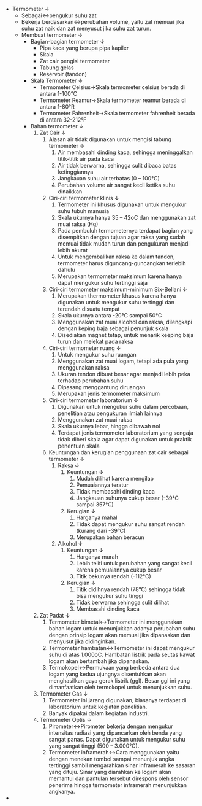 - Termometer ↓ 
    - Sebagai↔pengukur suhu zat
    - Bekerja berdasarkan↔perubahan volume, yaitu zat memuai jika suhu zat naik dan zat menyusut jika suhu zat turun.
    - Membuat termometer ↓ 
        - Bagian-bagian termometer ↓ 
            - Pipa kaca yang berupa pipa kapiler
            - Skala
            - Zat cair pengisi termometer
            - Tabung gelas
            - Reservoir (tandon)
        - Skala Termometer ↓ 
            - Termometer Celsius→Skala termometer celsius berada di antara 1-100°C
            - Termometer Reamur→Skala termometer reamur berada di antara 1-80°R
            - Termometer Fahrenheit→Skala termometer fahrenheit berada di antara 32-212°F
        - Bahan termometer ↓ 
            1. Zat Cair ↓ 
                1. Alasan air tidak digunakan untuk mengisi tabung termometer ↓ 
                    1. Air membasahi dinding kaca, sehingga meninggalkan titik-titik air pada kaca
                    2. Air tidak berwarna, sehingga sulit dibaca batas ketinggiannya
                    3. Jangkauan suhu air terbatas (0 – 100°C)
                    4. Perubahan volume air sangat kecil ketika suhu dinaikkan
                2. Ciri-ciri termometer klinis ↓ 
                    1. Termometer ini khusus digunakan untuk mengukur suhu tubuh manusia
                    2. Skala ukurnya hanya 35 – 42oC dan menggunakan zat muai raksa (Hg)
                    3. Pada pembuluh termometernya terdapat bagian yang disempitkan dengan tujuan agar raksa yang sudah memuai tidak mudah turun dan pengukuran menjadi lebih akurat
                    4. Untuk mengembalikan raksa ke dalam tandon, termometer harus diguncang-guncangkan terlebih dahulu
                    5. Merupakan termometer maksimum karena hanya dapat mengukur suhu tertinggi saja
                3. Ciri-ciri  termometer maksimum-minimum Six-Bellani ↓ 
                    1. Merupakan thermometer khusus karena hanya digunakan untuk mengukur suhu tertinggi dan terendah disuatu tempat
                    2. Skala ukurnya antara -20°C sampai 50°C
                    3. Menggunakan zat muai alcohol dan raksa, dilengkapi dengan keping baja sebagai penunjuk skala
                    4. Disediakan magnet tetap, untuk menarik keeping baja turun dan melekat pada raksa
                4. Ciri-ciri termometer ruang ↓ 
                    1. Untuk mengukur suhu ruangan
                    2. Menggunakan zat muai logam, tetapi ada pula yang menggunakan raksa
                    3. Ukuran tendon dibuat besar agar menjadi lebih peka terhadap perubahan suhu
                    4. Dipasang menggantung diruangan
                    5. Merupakan jenis termometer maksimum
                5. Ciri-ciri termometer laboratorium ↓ 
                    1. Digunakan untuk mengukur suhu dalam percobaan, penelitian atau pengukuran ilmiah lainnya
                    2. Menggunakan zat muai raksa
                    3. Skala ukurnya lebar, hingga dibawah nol
                    4. Terdapat jenis termometer laboratorium yang sengaja tidak diberi skala agar dapat digunakan untuk praktik penentuan skala
                6. Keuntungan dan kerugian penggunaan zat cair sebagai termometer ↓ 
                    1. Raksa ↓ 
                        1. Keuntungan ↓ 
                            1. Mudah dilihat karena mengilap
                            2. Pemuaiannya teratur
                            3. Tidak membasahi dinding kaca
                            4. Jangkauan suhunya cukup besar (-39°C sampai 357°C)
                        2. Kerugian ↓ 
                            1. Harganya mahal
                            2. Tidak dapat mengukur suhu sangat rendah (kurang dari -39°C)
                            3. Merupakan bahan beracun
                    2. Alkohol ↓ 
                        1. Keuntungan ↓ 
                            1. Harganya murah
                            2. Lebih teliti untuk perubahan yang sangat kecil karena pemuaiannya cukup besar
                            3. Titik bekunya rendah (-112°C)
                        2. Kerugian ↓ 
                            1. Titik didihnya rendah (78°C) sehingga tidak bisa mengukur suhu tinggi
                            2. Tidak berwarna sehingga sulit dilihat
                            3. Membasahi dinding kaca
            2. Zat Padat ↓ 
                1. Termometer bimetal↔Termometer ini menggunakan bahan logam untuk menunjukkan adanya perubahan suhu dengan prinsip logam akan memuai jika dipanaskan dan menyusut jika didinginkan.
                2. Termometer hambatan↔Termometer ini dapat mengukur suhu di atas 1.000oC. Hambatan listrik pada seutas kawat logam akan bertambah jika dipanaskan.
                3. Termokopel↔Permukaan yang berbeda antara dua logam yang kedua ujungnya disentuhkan akan menghasilkan gaya gerak listrik (ggl). Besar ggl ini yang dimanfaatkan oleh termokopel untuk menunjukkan suhu.
            3. Termometer Gas ↓ 
                1. Termometer ini jarang digunakan, biasanya terdapat di laboratorium untuk kegiatan penelitian.
                2. Banyak dipakai dalam kegiatan industri.
            4. Termometer Optis ↓ 
                1. Pirometer↔Pirometer bekerja dengan mengukur intensitas radiasi yang dipancarkan oleh benda yang sangat panas. Dapat digunakan untuk mengukur suhu yang sangat tinggi (500 – 3.000°C).
                2. Termometer inframerah↔Cara menggunakan yaitu dengan menekan tombol sampai menunjuk angka tertinggi sambil mengarahkan sinar inframerah ke sasaran yang dituju. Sinar yang diarahkan ke logam akan memantul dan pantulan tersebut direspons oleh sensor penerima hingga termometer inframerah menunjukkan angkanya.
- 
